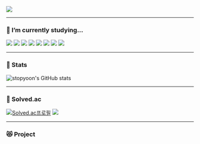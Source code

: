 <img src="https://capsule-render.vercel.app/api?type=waving&color=0:28A0FF,100:0078FF&text=STOPYOON&fontColor=FFFFFF&animation=fadeIn">

-----

### 🌱 I’m currently studying...
<div>
<img src="https://img.shields.io/badge/C-A8B9CC?style=for-the-badge&logo=C&logoColor=white">
<img src="https://img.shields.io/badge/Python-3776AB?style=for-the-badge&logo=Python&logoColor=white">
<img src="https://img.shields.io/badge/HTML5-E34F26?style=for-the-badge&logo=html5&logoColor=white">
<img src="https://img.shields.io/badge/CSS3-1572B6?style=for-the-badge&logo=css3&logoColor=white">
<img src="https://img.shields.io/badge/JavaScript-323330?style=for-the-badge&logo=javascript&logoColor=F7DF1E">
<img src="https://img.shields.io/badge/React-20232A?style=for-the-badge&logo=react&logoColor=61DAFB">
<img src="https://img.shields.io/badge/Adobe Photoshop-31A8FF?style=for-the-badge&logo=Adobe Photoshop&logoColor=white">
<img src="https://img.shields.io/badge/Figma-000000?style=for-the-badge&logo=Figma&logoColor=white">

</div>

-----
### 👻 Stats
![stopyoon's GitHub stats](https://github-readme-stats.vercel.app/api?username=just-stopyoon&show_icons=true)

-----

### 💫 Solved.ac
[![Solved.ac프로필](http://mazassumnida.wtf/api/v2/generate_badge?boj=stopyoon )](https://solved.ac/stopyoon)
<a href="https://solved.ac/stopyoon"><img src="http://mazandi.herokuapp.com/api?handle=stopyoon&theme=warm"/></a>

-----

### 😻 Project
